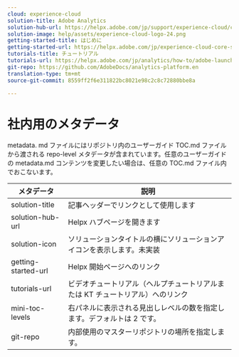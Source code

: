```yaml
---
cloud: experience-cloud
solution-title: Adobe Analytics
solution-hub-url: https://helpx.adobe.com/jp/support/experience-cloud/core-services.html
solution-image: help/assets/experience-cloud-logo-24.png
getting-started-title: はじめに
getting-started-url: https://helpx.adobe.com/jp/experience-cloud-core-services/get-started.html
tutorials-title: チュートリアル
tutorials-url: https://helpx.adobe.com/jp/analytics/how-to/adobe-launch-publishing-process.html
git-repo: https://github.com/AdobeDocs/analytics-platform.en
translation-type: tm+mt
source-git-commit: 8559ff2f6e311822bc8021e98c2c8c72880bbe8a

---
```



# 社内用のメタデータ

metadata. md ファイルにはリポジトリ内のユーザーガイド TOC.md ファイルから渡される repo-level メタデータが含まれています。任意のユーザーガイドの metadata.md コンテンツを変更したい場合は、任意の TOC.md ファイル内でおこないます。

| メタデータ | 説明 |
|--- |--- |
| solution-title | 記事ヘッダーでリンクとして使用します |
| solution-hub-url | Helpx ハブページを開きます |
| solution-icon | ソリューションタイトルの横にソリューションアイコンを表示します。未実装 |
| getting-started-url | Helpx 開始ページへのリンク |
| tutorials-url | ビデオチュートリアル（ヘルプチュートリアルまたは KT チュートリアル）へのリンク |
| mini-toc-levels | 右パネルに表示される見出しレベルの数を指定します。デフォルトは 2 です。 |
| git-repo | 内部使用のマスターリポジトリの場所を指定します。 |

